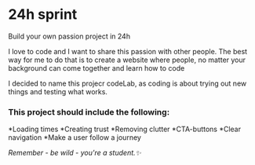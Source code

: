 # 24h sprint

Build your own passion project in 24h

I love to code and I want to share this passion with other people. The best way for me to do that is to create a website where people, no matter your background can come together and learn how to code

I decided to name this projecr codeLab, as coding is about trying out new things and testing what works. 

### This project should include the following:
*Loading times
*Creating trust
*Removing clutter
*CTA-buttons
*Clear navigation
*Make a user follow a journey

*Remember - be wild - you're a student.✨*

